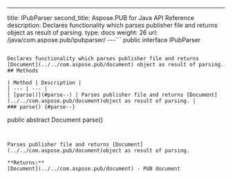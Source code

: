 ---
title: IPubParser
second_title: Aspose.PUB for Java API Reference
description: Declares functionality which parses publisher file and returns  object  as result of parsing.
type: docs
weight: 26
url: /java/com.aspose.pub/ipubparser/
---```
public interface IPubParser
```

Declares functionality which parses publisher file and returns [Document](../../com.aspose.pub/document) object as result of parsing.
## Methods

| Method | Description |
| --- | --- |
| [parse()](#parse--) | Parses publisher file and returns [Document](../../com.aspose.pub/document)object as result of parsing. |
### parse() {#parse--}
```
public abstract Document parse()
```


Parses publisher file and returns [Document](../../com.aspose.pub/document)object as result of parsing.

**Returns:**
[Document](../../com.aspose.pub/document) - PUB document
